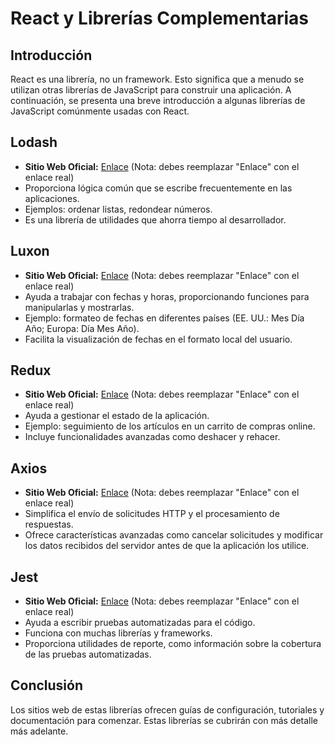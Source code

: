 # React y Librerías Complementarias

## Introducción

React es una librería, no un framework. Esto significa que a menudo se utilizan otras librerías de JavaScript para construir una aplicación. A continuación, se presenta una breve introducción a algunas librerías de JavaScript comúnmente usadas con React.

## Lodash

*   **Sitio Web Oficial:** [Enlace](https://lodash.com/) (Nota: debes reemplazar "Enlace" con el enlace real)
*   Proporciona lógica común que se escribe frecuentemente en las aplicaciones.
*   Ejemplos: ordenar listas, redondear números.
*   Es una librería de utilidades que ahorra tiempo al desarrollador.

## Luxon

*   **Sitio Web Oficial:** [Enlace](https://moment.github.io/luxon/) (Nota: debes reemplazar "Enlace" con el enlace real)
*   Ayuda a trabajar con fechas y horas, proporcionando funciones para manipularlas y mostrarlas.
*   Ejemplo: formateo de fechas en diferentes países (EE. UU.: Mes Día Año; Europa: Día Mes Año).
*   Facilita la visualización de fechas en el formato local del usuario.

## Redux

*   **Sitio Web Oficial:** [Enlace](https://redux.js.org/) (Nota: debes reemplazar "Enlace" con el enlace real)
*   Ayuda a gestionar el estado de la aplicación.
*   Ejemplo: seguimiento de los artículos en un carrito de compras online.
*   Incluye funcionalidades avanzadas como deshacer y rehacer.

## Axios

*   **Sitio Web Oficial:** [Enlace](https://axios-http.com/es/) (Nota: debes reemplazar "Enlace" con el enlace real)
*   Simplifica el envío de solicitudes HTTP y el procesamiento de respuestas.
*   Ofrece características avanzadas como cancelar solicitudes y modificar los datos recibidos del servidor antes de que la aplicación los utilice.

## Jest

*   **Sitio Web Oficial:** [Enlace](https://jestjs.io/es-ES/) (Nota: debes reemplazar "Enlace" con el enlace real)
*   Ayuda a escribir pruebas automatizadas para el código.
*   Funciona con muchas librerías y frameworks.
*   Proporciona utilidades de reporte, como información sobre la cobertura de las pruebas automatizadas.

## Conclusión

Los sitios web de estas librerías ofrecen guías de configuración, tutoriales y documentación para comenzar. Estas librerías se cubrirán con más detalle más adelante.